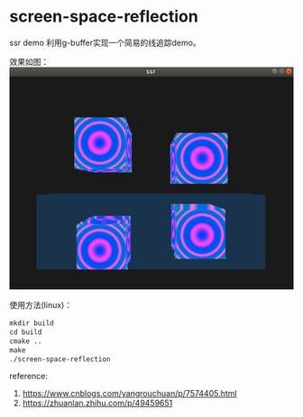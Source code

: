 # screen-space-reflection
ssr demo
利用g-buffer实现一个简易的线追踪demo。

效果如图：
![image](https://github.com/newMember1/screen-space-reflection/blob/master/pics/Screenshot%20from%202021-09-06%2023-22-43.png)

使用方法(linux)：
```
mkdir build
cd build
cmake ..
make
./screen-space-reflection
```

reference:
1.  https://www.cnblogs.com/yangrouchuan/p/7574405.html
2.  https://zhuanlan.zhihu.com/p/49459651

